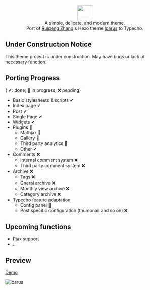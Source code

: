<p align="center" class="has-mb-6">
<img class="not-gallery-item" height="48" src="http://ppoffice.github.io/hexo-theme-icarus/images/logo.svg">
<br> 
A simple, delicate, and modern theme.
<br>
Port of <a href="https://github.com/ppoffice">Ruipeng Zhang</a>'s Hexo theme <a href="https://github.com/ppoffice/hexo-theme-icarus/">Icarus</a> to Typecho.
</p>

## Under Construction Notice

This theme project is under construction. May have bugs or lack of necessary function.

## Porting Progress
( ✔: done; 🚧 in progress; ❌ pending)
* Basic stylesheets & scripts ✔
* Index page ✔
* Post ✔
* Single Page ✔
* Widgets ✔
* Plugins 🚧
  * Mathjax 🚧
  * Gallery 🚧
  * Third party analytics 🚧
  * Other ✔
* Comments ❌
  * Internal comment system ❌
  * Third party comment system ❌
* Archive ❌
  * Tags ❌
  * Gneral archive ❌
  * Monthly view archive ❌
  * Category archive ❌
* Typecho feature adaptation
  * Config panel 🚧
  * Post specific configuration (thumbnail and so on) ❌

## Upcoming functions
* Pjax support
* ...

## Preview
[Demo](https://blog.kenorizon.cn/)

![Icarus](http://ppoffice.github.io/hexo-theme-icarus/gallery/preview.png?1 "Icarus Preview")

